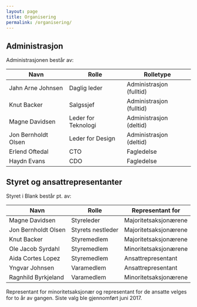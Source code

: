 ```yaml
---
layout: page
title: Organisering
permalink: /organisering/
---
```


## Administrasjon
Administrasjonen består av:

Navn | Rolle | Rolletype
------ | ----- | --------------------
Jahn Arne Johnsen | Daglig leder | Administrasjon (fulltid)
Knut Backer | Salgssjef | Administrasjon (fulltid)
Magne Davidsen | Leder for Teknologi | Administrasjon (deltid)
Jon Bernholdt Olsen | Leder for Design | Administrasjon (deltid)
Erlend Oftedal | CTO | Fagledelse
Haydn Evans | CDO | Fagledelse


## Styret og ansattrepresentanter
Styret i Blank består pt. av:

Navn | Rolle | Representant for
------ | ----- | --------------------
Magne Davidsen | Styreleder | Majoritetsaksjonærene
Jon Bernholdt Olsen | Styrets nestleder | Majoritetsaksjonærene
Knut Backer | Styremedlem | Majoritetsaksjonærene
Ole Jacob Syrdahl | Styremedlem | Minoritetsaksjonærene
Aida Cortes Lopez | Styremedlem | Ansattrepresentant
Yngvar Johnsen | Varamedlem | Ansattrepresentant
Ragnhild Byrkjeland | Varamedlem | Minoritetsaksjonærene




Representant for minoritetsaksjonær og representant for de ansatte velges for to år av gangen. Siste valg ble gjennomført juni 2017.
